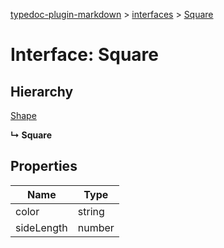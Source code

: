 [typedoc-plugin-markdown](../index.md) > [interfaces](../modules/interfaces.md) > [Square](../interfaces/interfaces.square.md)



# Interface: Square

## Hierarchy


 [Shape](interfaces.shape.md)

**↳ Square**








## Properties

| Name  | Type                
| ------ | ------------------- 
| color | string
| sideLength | number
